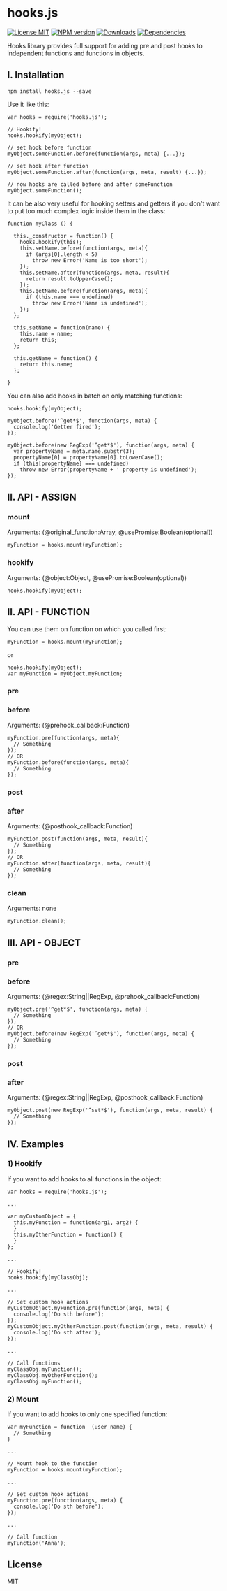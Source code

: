 
# hooks.js
[![License MIT][license]](http://opensource.org/licenses/MIT)
[![NPM version][npm-image]][npm-url]
[![Downloads][downloads-image]][npm-url]
[![Dependencies](https://david-dm.org/bizoonllc/hooks.js.svg)](https://david-dm.org/bizoonllc/hooks.js)

Hooks library provides full support for adding pre and post hooks to independent functions and functions in objects.

## I. Installation

`npm install hooks.js --save`

Use it like this:

```
var hooks = require('hooks.js');

// Hookify!
hooks.hookify(myObject);

// set hook before function
myObject.someFunction.before(function(args, meta) {...});

// set hook after function
myObject.someFunction.after(function(args, meta, result) {...});

// now hooks are called before and after someFunction
myObject.someFunction();
```

It can be also very useful for hooking setters and getters if you don't want to put too much complex logic inside them in the class:

```
function myClass () {

  this._constructor = function() {
    hooks.hookify(this);
    this.setName.before(function(args, meta){
      if (args[0].length < 5)
        throw new Error('Name is too short');
    });
    this.setName.after(function(args, meta, result){
      return result.toUpperCase();
    });
    this.getName.before(function(args, meta){
      if (this.name === undefined)
        throw new Error('Name is undefined');
    });
  };

  this.setName = function(name) {
    this.name = name;
    return this;
  };

  this.getName = function() {
    return this.name;
  };

}
```

You can also add hooks in batch on only matching functions:

```
hooks.hookify(myObject);

myObject.before('^get*$', function(args, meta) {
  console.log('Getter fired');
});

myObject.before(new RegExp('^get*$'), function(args, meta) {
  var propertyName = meta.name.substr(3);
  propertyName[0] = propertyName[0].toLowerCase();
  if (this[propertyName] === undefined)
    throw new Error(propertyName + ' property is undefined');
});
```

## II. API - ASSIGN

### mount
Arguments: (@original_function:Array, @usePromise:Boolean(optional))

```
myFunction = hooks.mount(myFunction);
```

### hookify
Arguments: (@object:Object, @usePromise:Boolean(optional))

```
hooks.hookify(myObject);
```

## II. API - FUNCTION

You can use them on function on which you called first:

`myFunction = hooks.mount(myFunction);`

or

```
hooks.hookify(myObject);
var myFunction = myObject.myFunction;
```

### pre
### before
Arguments: (@prehook_callback:Function)

```
myFunction.pre(function(args, meta){
  // Something
});
// OR
myFunction.before(function(args, meta){
  // Something
});
```

### post
### after
Arguments: (@posthook_callback:Function)

```
myFunction.post(function(args, meta, result){
  // Something
});
// OR
myFunction.after(function(args, meta, result){
  // Something
});
```

### clean
Arguments: none

```
myFunction.clean();
```

## III. API - OBJECT

### pre
### before
Arguments: (@regex:String||RegExp, @prehook_callback:Function)

```
myObject.pre('^get*$', function(args, meta) {
  // Something
});
// OR
myObject.before(new RegExp('^get*$'), function(args, meta) {
  // Something
});
```

### post
### after
Arguments: (@regex:String||RegExp, @posthook_callback:Function)

```
myObject.post(new RegExp('^set*$'), function(args, meta, result) {
  // Something
});
```

## IV. Examples

### 1) Hookify

If you want to add hooks to all functions in the object:

```
var hooks = require('hooks.js');

...

var myCustomObject = {
  this.myFunction = function(arg1, arg2) {
  }
  this.myOtherFunction = function() {
  }
};

...

// Hookify!
hooks.hookify(myClassObj);

...

// Set custom hook actions
myCustomObject.myFunction.pre(function(args, meta) {
  console.log('Do sth before');
});
myCustomObject.myOtherFunction.post(function(args, meta, result) {
  console.log('Do sth after');
});

...

// Call functions
myClassObj.myFunction();
myClassObj.myOtherFunction();
myClassObj.myFunction();
```

### 2) Mount

If you want to add hooks to only one specified function:

```
var myFunction = function  (user_name) {
  // Something
}

...

// Mount hook to the function
myFunction = hooks.mount(myFunction);

...

// Set custom hook actions
myFunction.pre(function(args, meta) {
  console.log('Do sth before');
});

...

// Call function
myFunction('Anna');
```

## License

MIT



[npm-url]: https://npmjs.org/package/hooks.js
[npm-image]: http://img.shields.io/npm/v/hooks.js.svg
[license]: https://img.shields.io/npm/l/hooks.js.svg
[downloads-image]: http://img.shields.io/npm/dm/hooks.js.svg

